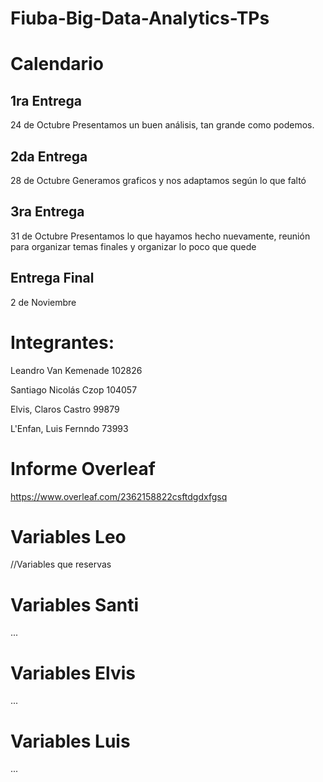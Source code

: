 # Fiuba-Big-Data-Analytics-TPs

# Calendario

## 1ra Entrega
24 de Octubre
Presentamos un buen análisis, tan grande como podemos.

## 2da Entrega
28 de Octubre
Generamos graficos y nos adaptamos según lo que faltó

## 3ra Entrega
31 de Octubre
Presentamos lo que hayamos hecho nuevamente, reunión para organizar temas finales y organizar lo poco que quede

## Entrega Final
2 de Noviembre

# Integrantes: 

Leandro Van Kemenade 102826

Santiago Nicolás Czop 104057

Elvis, Claros Castro  99879 

L'Enfan, Luis Fernndo  73993

# Informe Overleaf

https://www.overleaf.com/2362158822csftdgdxfgsq

# Variables Leo

//Variables que reservas

# Variables Santi

...

# Variables Elvis

...

# Variables Luis

...
